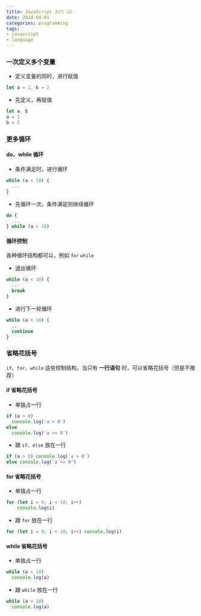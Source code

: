 ```yaml
---
title: JavaScript 入门（2）
date: 2024-04-01
categories: programming
tags: 
- javascript
- language
---
```


### 一次定义多个变量

- 定义变量的同时，进行赋值

```javascript
let a = 1, b = 2
```

- 先定义，再赋值

```javascript
let a, b
a = 1
b = 2
```

### 更多循环

#### do、while 循环

-  条件满足时，进行循环

```javascript
while (a < 10) {
  ...
}
```

- 先循环一次，条件满足则继续循环

```javascript
do {
  ...
} while (a < 10)
```

#### 循环控制

各种循环结构都可以，例如 `for` `while`

- 退出循环

```javascript
while (a < 10) {
  ...
  break
}
```

- 进行下一轮循环

```javascript
while (a < 10) {
  ...
  continue
}
```

### 省略花括号

`if`、`for`、`while` 这些控制结构，当只有 **一行语句** 时，可以省略花括号（但是不推荐）

#### if 省略花括号

- 单独占一行

```javascript
if (a > 0)
  console.log('a > 0')
else
  console.log('a <= 0')
```

- 跟 `if`、`else` 放在一行

```javascript
if (a > 0) console.log('a > 0')
else console.log('a <= 0')
```

#### for 省略花括号

- 单独占一行

```javascript
for (let i = 0; i < 10; i++)
    console.log(i)
```

- 跟 `for` 放在一行

```javascript
for (let i = 0; i < 10; i++) console.log(i)
```

#### while 省略花括号

- 单独占一行

```javascript
while (a < 10)
  console.log(a)
```

- 跟 `while` 放在一行

```javascript
while (a < 10)
  console.log(a)
```
